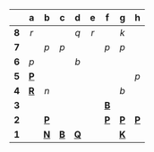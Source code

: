 |     |  a  |  b  |  c  |  d  |  e  |  f  |  g  |  h  |
|:---:|:---:|:---:|:---:|:---:|:---:|:---:|:---:|:---:|
|  **8**  |  _r_  |     |     |  _q_  |  _r_  |     |  _k_  |     |
|  **7**  |     |  _p_  |  _p_  |     |     |  _p_  |  _p_  |     |
|  **6**  |  _p_  |     |     |  _b_  |     |     |     |     |
|  **5**  |  [**P**](https://github.com/grim-kalman)  |     |     |     |     |     |     |  _p_  |
|  **4**  |  [**R**](http://localhost:8080/api/chess/select?square=a4)  |  _n_  |     |     |     |     |  _b_  |     |
|  **3**  |     |     |     |     |     |  [**B**](http://localhost:8080/api/chess/select?square=f3)  |     |     |
|  **2**  |     |  [**P**](http://localhost:8080/api/chess/select?square=b2)  |     |     |     |  [**P**](https://github.com/grim-kalman)  |  [**P**](http://localhost:8080/api/chess/select?square=g2)  |  [**P**](http://localhost:8080/api/chess/select?square=h2)  |
|  **1**  |     |  [**N**](http://localhost:8080/api/chess/select?square=b1)  |  [**B**](http://localhost:8080/api/chess/select?square=c1)  |  [**Q**](http://localhost:8080/api/chess/select?square=d1)  |     |     |  [**K**](http://localhost:8080/api/chess/select?square=g1)  |     |
